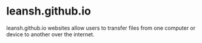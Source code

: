 # leansh.github.io
leansh.github.io websites allow users to transfer files from one computer or device to another over the internet.
